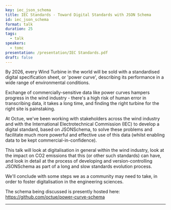 ```yaml
---
key: iec_json_schema
title: IEC Standards - Toward Digital Standards with JSON Schema 
id: iec_json_schema
format: talk
duration: 25
tags:
  - talk
speakers:
  - tomc
presentation: /presentation/IEC Standards.pdf
draft: false
---
```


By 2026, every Wind Turbine in the world will be sold with a standardised digital specification sheet, or 'power curve', describing its performance in a wide range of environmental conditions.

Exchange of commercially-sensitive data like power curves hampers progress in the wind industry - there's a high risk of human error in transcribing data, it takes a long time, and finding the right turbine for the right site is painstaking.

At Octue, we've been working with stakeholders across the wind industry and with the International Electrotechnical Commission (IEC) to develop a digital standard, based on JSONSchema, to solve these problems and facilitate much more powerful and effective use of this data (whilst enabling data to be kept commercial-in-confidence).

This talk will look at digitalisation in general within the wind industry, look at the impact on CO2 emissions that this (or other such standards) can have, and look in detail at the process of developing and version-controlling JSONSchema as part of a long and slow standards evolution process.

We'll conclude with some steps we as a community may need to take, in order to foster digitalisation in the engineering sciences.

The schema being discussed is presently hosted here:
https://github.com/octue/power-curve-schema

---
